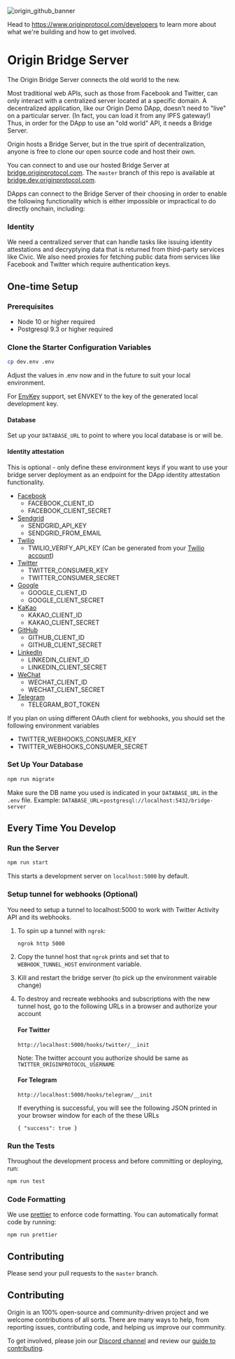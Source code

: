 ![origin_github_banner](https://user-images.githubusercontent.com/673455/37314301-f8db9a90-2618-11e8-8fee-b44f38febf38.png)

Head to https://www.originprotocol.com/developers to learn more about what we're
building and how to get involved.

# Origin Bridge Server

The Origin Bridge Server connects the old world to the new.

Most traditional web APIs, such as those from Facebook and Twitter, can only
interact with a centralized server located at a specific domain. A decentralized
application, like our Origin Demo DApp, doesn't need to "live" on a particular
server. (In fact, you can load it from any IPFS gateway!) Thus, in order for the
DApp to use an "old world" API, it needs a Bridge Server.

Origin hosts a Bridge Server, but in the true spirit of decentralization, anyone
is free to clone our open source code and host their own.

You can connect to and use our hosted Bridge Server at
[bridge.originprotocol.com](https://bridge.originprotocol.com). The `master`
branch of this repo is available at
[bridge.dev.originprotocol.com](https://bridge.dev.originprotocol.com).

DApps can connect to the Bridge Server of their choosing in order to enable the
following functionality which is either impossible or impractical to do directly
onchain, including:

### Identity

We need a centralized server that can handle tasks like issuing identity
attestations and decryptying data that is returned from third-party services
like Civic. We also need proxies for fetching public data from services like
Facebook and Twitter which require authentication keys.

## One-time Setup

### Prerequisites

- Node 10 or higher required
- Postgresql 9.3 or higher required

### Clone the Starter Configuration Variables

```bash
cp dev.env .env
```

Adjust the values in .env now and in the future to suit your local environment.

For [EnvKey](https://www.envkey.com/) support, set ENVKEY to the key of the
generated local development key.

#### Database

Set up your `DATABASE_URL` to point to where you local database is or will be.

#### Identity attestation

This is optional - only define these environment keys if you want to use your
bridge server deployment as an endpoint for the DApp identity attestation
functionality.

- [Facebook](https://developers.facebook.com/docs/facebook-login/manually-build-a-login-flow)
  - FACEBOOK_CLIENT_ID
  - FACEBOOK_CLIENT_SECRET
- [Sendgrid](https://sendgrid.com/docs/Classroom/Send/How_Emails_Are_Sent/api_keys.html)
  - SENDGRID_API_KEY
  - SENDGRID_FROM_EMAIL
- [Twilio](https://www.twilio.com/docs/usage/your-request-to-twilio)
  - TWILIO_VERIFY_API_KEY (Can be generated from your
    [Twilio account](https://www.twilio.com/console/verify/applications))
- [Twitter](https://developer.twitter.com/en/docs/basics/authentication/guides/access-tokens)
  - TWITTER_CONSUMER_KEY
  - TWITTER_CONSUMER_SECRET
- [Google](https://developers.google.com/identity/protocols/OAuth2WebServer)
  - GOOGLE_CLIENT_ID
  - GOOGLE_CLIENT_SECRET
- [KaKao](https://developers.kakao.com/docs/restapi/user-management)
  - KAKAO_CLIENT_ID
  - KAKAO_CLIENT_SECRET
- [GitHub](https://developer.github.com/apps/building-oauth-apps/authorizing-oauth-apps/)
  - GITHUB_CLIENT_ID
  - GITHUB_CLIENT_SECRET
- [LinkedIn](https://open.wechat.com/cgi-bin/newreadtemplate?t=overseas_open/docs/web/login/getting-user-profile#login_getting-user-profile)
  - LINKEDIN_CLIENT_ID
  - LINKEDIN_CLIENT_SECRET
- [WeChat](https://docs.microsoft.com/en-us/linkedin/shared/authentication/authentication)
  - WECHAT_CLIENT_ID
  - WECHAT_CLIENT_SECRET
- [Telegram](https://web.telegram.org/#/im?p=@BotFather)
  - TELEGRAM_BOT_TOKEN

If you plan on using different OAuth client for webhooks, you should set the following environment variables
- TWITTER_WEBHOOKS_CONSUMER_KEY
- TWITTER_WEBHOOKS_CONSUMER_SECRET

### Set Up Your Database

```bash
npm run migrate
```

Make sure the DB name you used is indicated in your `DATABASE_URL` in the `.env`
file. Example: `DATABASE_URL`=`postgresql://localhost:5432/bridge-server`

## Every Time You Develop

### Run the Server

```bash
npm run start
```

This starts a development server on `localhost:5000` by default.

### Setup tunnel for webhooks (Optional)
You need to setup a tunnel to localhost:5000 to work with Twitter Activity API and its webhooks.

1. To spin up a tunnel with `ngrok`:
    ```bash
    ngrok http 5000
    ```

2. Copy the tunnel host that `ngrok` prints and set that to `WEBHOOK_TUNNEL_HOST` environment variable.

3. Kill and restart the bridge server (to pick up the environment vairable change)

4. To destroy and recreate webhooks and subscriptions with the new tunnel host, go to the following URLs in a browser and authorize your account
    #### For Twitter
    ```
    http://localhost:5000/hooks/twitter/__init
    ```
    Note: The twitter account you authorize should be same as `TWITTER_ORIGINPROTOCOL_USERNAME`
    #### For Telegram
    ```
    http://localhost:5000/hooks/telegram/__init
    ```

    If everything is successful, you will see the following JSON printed in your browser window for each of the these URLs
    ```
    { "success": true }
    ````


### Run the Tests

Throughout the development process and before committing or deploying, run:

```bash
npm run test
```

### Code Formatting

We use [prettier](https://github.com/prettier/prettier) to enforce code
formatting. You can automatically format code by running:

```
npm run prettier
```

## Contributing

Please send your pull requests to the `master` branch.

## Contributing

Origin is an 100% open-source and community-driven project and we welcome
contributions of all sorts. There are many ways to help, from reporting issues,
contributing code, and helping us improve our community.

To get involved, please join our [Discord channel](https://discord.gg/jyxpUSe)
and review our
[guide to contributing](https://docs.originprotocol.com/#contributing).
